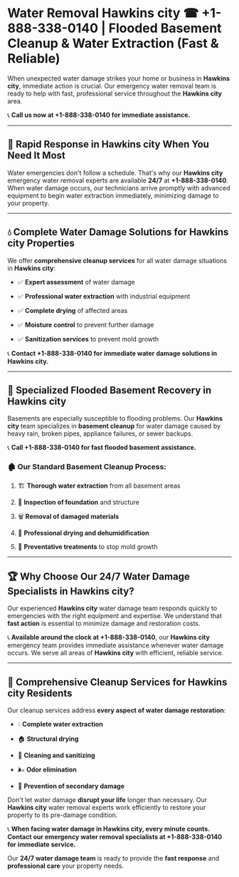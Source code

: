 # Water Removal Hawkins city ☎ +1-888-338-0140 | Flooded Basement Cleanup & Water Extraction (Fast & Reliable)

When unexpected water damage strikes your home or business in **Hawkins city**, immediate action is crucial. Our emergency water removal team is ready to help with fast, professional service throughout the **Hawkins city** area. 

📞 **Call us now at +1-888-338-0140 for immediate assistance.**
---
## 🚀 Rapid Response in Hawkins city When You Need It Most
Water emergencies don't follow a schedule. That's why our **Hawkins city** emergency water removal experts are available **24/7** at **+1-888-338-0140**. When water damage occurs, our technicians arrive promptly with advanced equipment to begin water extraction immediately, minimizing damage to your property.
---
## 💧 Complete Water Damage Solutions for Hawkins city Properties
We offer **comprehensive cleanup services** for all water damage situations in **Hawkins city**:
- ✅ **Expert assessment** of water damage  
- ✅ **Professional water extraction** with industrial equipment  
- ✅ **Complete drying** of affected areas  
- ✅ **Moisture control** to prevent further damage  
- ✅ **Sanitization services** to prevent mold growth  
📞 **Contact +1-888-338-0140 for immediate water damage solutions in Hawkins city.**
---
## 🌊 Specialized Flooded Basement Recovery in Hawkins city
Basements are especially susceptible to flooding problems. Our **Hawkins city** team specializes in **basement cleanup** for water damage caused by heavy rain, broken pipes, appliance failures, or sewer backups. 
📞 **Call +1-888-338-0140 for fast flooded basement assistance.**
### 🏚️ Our Standard Basement Cleanup Process:
1. 🏗️ **Thorough water extraction** from all basement areas  
2. 🔎 **Inspection of foundation** and structure  
3. 🗑️ **Removal of damaged materials**  
4. 💨 **Professional drying and dehumidification**  
5. 🚫 **Preventative treatments** to stop mold growth  
---
## 🏆 Why Choose Our 24/7 Water Damage Specialists in Hawkins city?
Our experienced **Hawkins city** water damage team responds quickly to emergencies with the right equipment and expertise. We understand that **fast action** is essential to minimize damage and restoration costs.
📞 **Available around the clock at +1-888-338-0140**, our **Hawkins city** emergency team provides immediate assistance whenever water damage occurs. We serve all areas of **Hawkins city** with efficient, reliable service.
---
## 🧹 Comprehensive Cleanup Services for Hawkins city Residents
Our cleanup services address **every aspect of water damage restoration**:
- 💧 **Complete water extraction**  
- 🏠 **Structural drying**  
- 🧼 **Cleaning and sanitizing**  
- 🌬️ **Odor elimination**  
- 🚫 **Prevention of secondary damage**  
Don't let water damage **disrupt your life** longer than necessary. Our **Hawkins city** water removal experts work efficiently to restore your property to its pre-damage condition.
📞 **When facing water damage in Hawkins city, every minute counts. Contact our emergency water removal specialists at +1-888-338-0140 for immediate service.**
Our **24/7 water damage team** is ready to provide the **fast response** and **professional care** your property needs.
